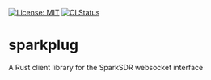 [![License: MIT](https://img.shields.io/badge/License-MIT-brightgreen.svg)](https://opensource.org/licenses/MIT)
[![CI Status](https://github.com/nricciar/sparkplug/workflows/Rust/badge.svg)](https://github.com/nricciar/sparkplug/actions)

# sparkplug
A Rust client library for the SparkSDR websocket interface
